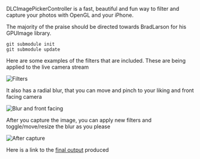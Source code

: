 DLCImagePickerController is a fast, beautiful and fun way to filter and capture your photos with OpenGL and your iPhone.

The majority of the praise should be directed towards BradLarson for his GPUImage library.

```
git submodule init
git submodule update
```

Here are some examples of the filters that are included. These are being applied to the live camera stream

![Filters](http://i.imgur.com/bHNAN.png)

It also has a radial blur, that you can move and pinch to your liking and front facing camera

![Blur and front facing](http://i.imgur.com/Tmie1.png)

After you capture the image, you can apply new filters and toggle/move/resize the blur as you please

![After capture](http://i.imgur.com/vNobh.png)

Here is a link to the [final output](http://i.imgur.com/0OncO.jpg) produced


